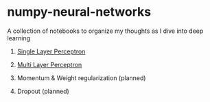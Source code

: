 # numpy-neural-networks
A collection of notebooks to organize my thoughts as I dive into deep learning

1. [Single Layer Perceptron](https://github.com/JohnPaton/numpy-neural-networks/blob/master/01-single-layer-perceptron.ipynb)

2. [Multi Layer Perceptron](https://github.com/JohnPaton/numpy-neural-networks/blob/master/02-multi-layer-perceptron.ipynb)

3. Momentum & Weight regularization (planned)

4. Dropout (planned)


